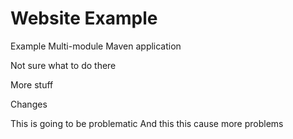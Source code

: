 # Website Example
Example Multi-module Maven application

Not sure what to do there

More stuff

Changes

This is going to be problematic
And this this cause more problems